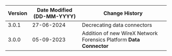 | **Version** | **Date Modified (DD-MM-YYYY)** | **Change History**                                          |
|-------------|--------------------------------|-------------------------------------------------------------|
| 3.0.1       | 27-06-2024                     | Decrecating data connectors                                 |
| 3.0.0       | 05-09-2023                     | Addition of new WireX Network Forensics Platform **Data Connector**    |

